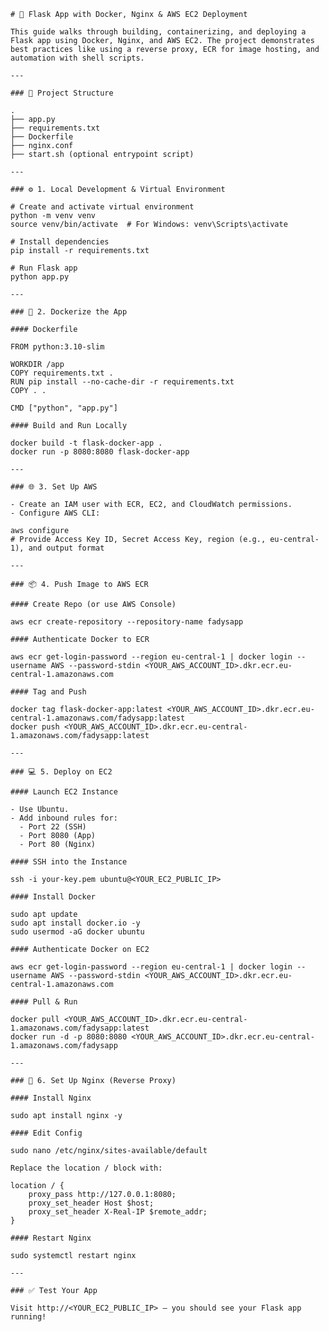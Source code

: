 ﻿```
# 🚀 Flask App with Docker, Nginx & AWS EC2 Deployment

This guide walks through building, containerizing, and deploying a Flask app using Docker, Nginx, and AWS EC2. The project demonstrates best practices like using a reverse proxy, ECR for image hosting, and automation with shell scripts.

---

### 🧱 Project Structure

.
├── app.py  
├── requirements.txt  
├── Dockerfile  
├── nginx.conf  
├── start.sh (optional entrypoint script)

---

### ⚙️ 1. Local Development & Virtual Environment

# Create and activate virtual environment
python -m venv venv
source venv/bin/activate  # For Windows: venv\Scripts\activate

# Install dependencies
pip install -r requirements.txt

# Run Flask app
python app.py

---

### 🐳 2. Dockerize the App

#### Dockerfile

FROM python:3.10-slim

WORKDIR /app
COPY requirements.txt .
RUN pip install --no-cache-dir -r requirements.txt
COPY . .

CMD ["python", "app.py"]

#### Build and Run Locally

docker build -t flask-docker-app .
docker run -p 8080:8080 flask-docker-app

---

### 🌐 3. Set Up AWS

- Create an IAM user with ECR, EC2, and CloudWatch permissions.
- Configure AWS CLI:

aws configure
# Provide Access Key ID, Secret Access Key, region (e.g., eu-central-1), and output format

---

### 📦 4. Push Image to AWS ECR

#### Create Repo (or use AWS Console)

aws ecr create-repository --repository-name fadysapp

#### Authenticate Docker to ECR

aws ecr get-login-password --region eu-central-1 | docker login --username AWS --password-stdin <YOUR_AWS_ACCOUNT_ID>.dkr.ecr.eu-central-1.amazonaws.com

#### Tag and Push

docker tag flask-docker-app:latest <YOUR_AWS_ACCOUNT_ID>.dkr.ecr.eu-central-1.amazonaws.com/fadysapp:latest  
docker push <YOUR_AWS_ACCOUNT_ID>.dkr.ecr.eu-central-1.amazonaws.com/fadysapp:latest

---

### 💻 5. Deploy on EC2

#### Launch EC2 Instance

- Use Ubuntu.  
- Add inbound rules for:
  - Port 22 (SSH)
  - Port 8080 (App)
  - Port 80 (Nginx)

#### SSH into the Instance

ssh -i your-key.pem ubuntu@<YOUR_EC2_PUBLIC_IP>

#### Install Docker

sudo apt update  
sudo apt install docker.io -y  
sudo usermod -aG docker ubuntu

#### Authenticate Docker on EC2

aws ecr get-login-password --region eu-central-1 | docker login --username AWS --password-stdin <YOUR_AWS_ACCOUNT_ID>.dkr.ecr.eu-central-1.amazonaws.com

#### Pull & Run

docker pull <YOUR_AWS_ACCOUNT_ID>.dkr.ecr.eu-central-1.amazonaws.com/fadysapp:latest  
docker run -d -p 8080:8080 <YOUR_AWS_ACCOUNT_ID>.dkr.ecr.eu-central-1.amazonaws.com/fadysapp

---

### 🔁 6. Set Up Nginx (Reverse Proxy)

#### Install Nginx

sudo apt install nginx -y

#### Edit Config

sudo nano /etc/nginx/sites-available/default

Replace the location / block with:

location / {
    proxy_pass http://127.0.0.1:8080;
    proxy_set_header Host $host;
    proxy_set_header X-Real-IP $remote_addr;
}

#### Restart Nginx

sudo systemctl restart nginx

---

### ✅ Test Your App

Visit http://<YOUR_EC2_PUBLIC_IP> — you should see your Flask app running!
```
